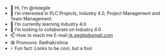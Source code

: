 - 👋 Hi, I’m @rkeegile
- 👀 I’m interested in PLC Projects, Industry 4.0, Project Management and Team Management.
- 🌱 I’m currently learning Industry 4.0
- 💞️ I’m looking to collaborate on Industry 4.0
- 📫 How to reach me E-mail rk.eegile@gmail.com
- 😄 Pronouns: Radhakrishna
- ⚡ Fun fact: Looks to be cool, but a fool

<!---
rkeegile/rkeegile is a ✨ special ✨ repository because its `README.md` (this file) appears on your GitHub profile.
You can click the Preview link to take a look at your changes.
--->

